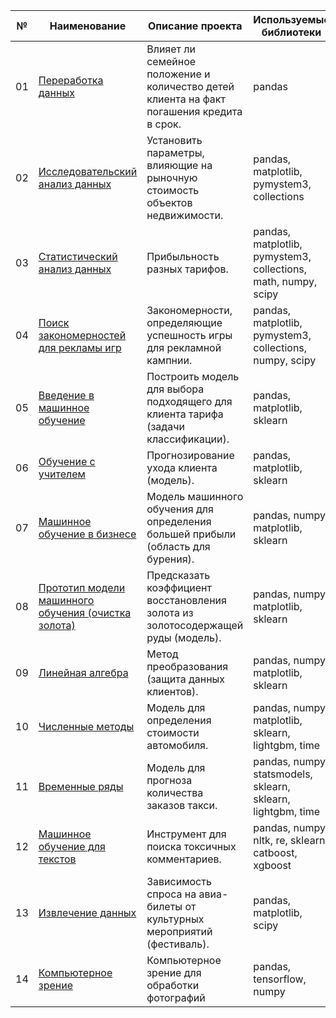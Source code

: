 №|Наименование|Описание проекта|Используемые библиотеки|Статус|
--|--|--|--|--|
01|[Переработка данных](https://github.com/AnatolyRyabov/Yandex.Praktikum/blob/main/Data_preprocessing/)|Влияет ли семейное положение и количество детей клиента на факт погашения кредита в срок.|pandas|Завершен|
02|[Исследовательский анализ данных](https://github.com/AnatolyRyabov/Yandex.Praktikum/blob/main/Exploratory_data_analysis/)|Установить параметры, влияющие на рыночную стоимость объектов недвижимости.|pandas, matplotlib, pymystem3, collections|Завершен|
03|[Статистический анализ данных](https://github.com/AnatolyRyabov/Yandex.Praktikum/blob/main/Statistical_data_analysis/)|Прибыльность разных тарифов.|pandas, matplotlib, pymystem3, collections, math, numpy, scipy|Завершен|
04|[Поиск закономерностей для рекламы игр](https://github.com/AnatolyRyabov/Yandex.Praktikum/blob/main/Critic_top_games_%20hypothesis/)|Закономерности, определяющие успешность игры  для рекламной кампнии.|pandas, matplotlib, pymystem3, collections, numpy, scipy|Завершен|
05|[Введение в машинное обучение](https://github.com/AnatolyRyabov/Yandex.Praktikum/blob/main/Introduction_to_machine_learning/)|Построить модель для выбора подходящего для клиента тарифа (задачи классификации).|pandas, matplotlib, sklearn|Завершен|
06|[Обучение с учителем](https://github.com/AnatolyRyabov/Yandex.Praktikum/blob/main/Learning_with_a_teacher/)|Прогнозирование ухода клиента (модель).|pandas, matplotlib, sklearn|Завершен|
07|[Машинное обучение в бизнесе](https://github.com/AnatolyRyabov/Yandex.Praktikum/blob/main/Machine_learning_in_business/)|Модель машинного обучения для определения большей прибыли (область для бурения).|pandas, numpy, matplotlib, sklearn|Завершен|
08|[Прототип модели машинного обучения (очистка золота)](https://github.com/AnatolyRyabov/Yandex.Praktikum/blob/main/Gold_learning_machine_model/)|Предсказать коэффициент восстановления золота из золотосодержащей руды (модель).|pandas, numpy, matplotlib, sklearn|Завершен|
09|[Линейная алгебра](https://github.com/AnatolyRyabov/Yandex.Praktikum/blob/main/Linear_algebra/)|Метод преобразования (защита данных клиентов).|pandas, numpy, matplotlib, sklearn|Завершен|
10|[Численные методы](https://github.com/AnatolyRyabov/Yandex.Praktikum/blob/main/Numerical_methods/)|Модель для определения стоимости автомобиля.|pandas, numpy, matplotlib, sklearn, lightgbm, time|Завершен|
11|[Временные ряды](https://github.com/AnatolyRyabov/Yandex.Praktikum/blob/main/Time_series/)|Модель для прогноза количества заказов такси.|pandas, numpy, statsmodels, sklearn, sklearn, lightgbm, time|Завершен|
12|[Машинное обучение для текстов](https://github.com/AnatolyRyabov/Yandex.Praktikum/blob/main/Machine_learning_for_texts/)|Инструмент для поиска токсичных комментариев.|pandas, numpy, nltk, re, sklearn, catboost, xgboost|Завершен|
13|[Извлечение данных](https://github.com/AnatolyRyabov/Yandex.Praktikum/blob/main/Retrieving_data/)|Зависимость спроса на авиа-билеты от культурных мероприятий (фестиваль).|pandas, matplotlib, scipy|Завершен|
14|[Компьютерное зрение](https://github.com/AnatolyRyabov/Yandex.Praktikum/tree/main/Computer_vision)|Компьютерное зрение для обработки фотографий|pandas, tensorflow, numpy|Завершен|
